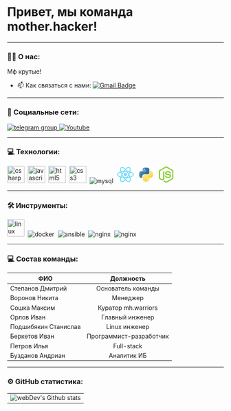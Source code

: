 
# Привет, мы команда mother.hacker!

---

### :man_technologist: О нас:

Мф крутые!

- :mailbox: Как связаться с нами: [![Gmail Badge](https://img.shields.io/badge/-Gmail-red?style=flat&logo=Gmail&logoColor=white)](mailto:mother.hacker.ks54@gmail.com)

---

### 🤝 Социальные сети:

  <div id="badges">
    <a href="https://t.me/mother_hacker_team" target="_blank">
      <img src="https://cdn-icons-png.flaticon.com/512/2111/2111646.png" width="40" height="40" alt="telegram group" />
    </a>
    <a href="#" target="_blank">
      <img src="https://cdn-icons-png.flaticon.com/512/3670/3670147.png" width="40" height="40" alt="Youtube"/>
    </a>
  </div>

---

### 💻 Технологии:

<div>
  <img src="https://cdn.jsdelivr.net/gh/devicons/devicon/icons/csharp/csharp-original.svg" title="csharp" width="40" height="40"/>&nbsp;
  <img src="https://cdn.jsdelivr.net/gh/devicons/devicon/icons/javascript/javascript-original.svg" title="javascript" width="40" height="40"/>&nbsp;
  <img src="https://cdn.jsdelivr.net/gh/devicons/devicon/icons/html5/html5-original.svg" title="html5" width="40" height="40"/>&nbsp;
  <img src="https://cdn.jsdelivr.net/gh/devicons/devicon/icons/css3/css3-original.svg" title="css3" width="40" height="40"/>&nbsp;
  <img src="https://cdn.jsdelivr.net/gh/devicons/devicon/icons/mysql/mysql-original.svg" title="mysql" alt="mysql" width="40" height="40"/>&nbsp
  <img src="https://github.com/devicons/devicon/blob/master/icons/react/react-original.svg" title="reactjs" alt="reactjs" width="40" height="40"/>&nbsp
  <img src="https://github.com/devicons/devicon/blob/master/icons/python/python-original.svg" title="python" alt="python" width="40" height="40"/>&nbsp
  <img src="https://github.com/devicons/devicon/blob/master/icons/nodejs/nodejs-original.svg" title="nodejs" alt="nodejs" width="40" height="40"/>&nbsp
</div>

---

### 🛠 Инструменты:

<div>
  <img src="https://cdn.jsdelivr.net/gh/devicons/devicon/icons/linux/linux-original.svg" title="linux" width="40" height="40"/>&nbsp;
  <img src="https://cdn.jsdelivr.net/gh/devicons/devicon/icons/docker/docker-original.svg" title="docker" alt="docker" width="40" height="40"/>&nbsp
  <img src="https://cdn.jsdelivr.net/gh/devicons/devicon/icons/ansible/ansible-original.svg" title="ansible" alt="ansible" width="40" height="40"/>&nbsp
  <img src="https://cdn.jsdelivr.net/gh/devicons/devicon/icons/nginx/nginx-original.svg" title="nginx" alt="nginx" width="40" height="40"/>&nbsp
  <img src="https://cdn.jsdelivr.net/gh/devicons/devicon/icons/godot/godot-original.svg" title="nginx" alt="nginx" width="40" height="40"/>&nbsp
</div>

---

### 💻 Состав команды:

| ФИО                                                             | Должность               |
| ----------------------------------------------------------------| :---------------------: |
| Степанов Дмитрий                                                | Основатель команды      |
| Воронов Никита                                                  | Менеджер                |
| Сошка Максим                                                    | Куратор mh.warriors     |
| Орлов Иван                                                      | Главный инженер         |
| Подшибякин Станислав                                            | Linux инженер           |
| Беркетов Иван                                                   | Программист-разработчик |
| Петров Илья                                                     | Full-stack              |
| Бузданов Андриан                                                | Аналитик ИБ             |

---

### ⚙️ GitHub статистика:

<table>
  <tr>
    <td>
      <img align="left" src="https://github-readme-streak-stats.herokuapp.com/?user=mother-hacker-team&theme=dark&background=1d2129" alt="webDev's Github stats" />
    </td>
  </tr>
</table>
